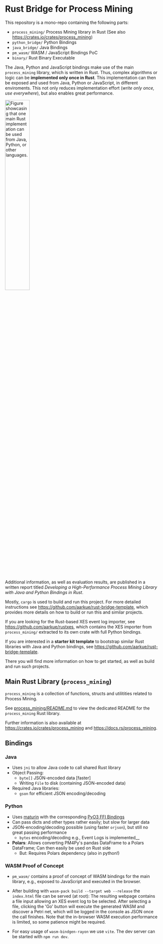 # Rust Bridge for Process Mining

This repository is a mono-repo containing the following parts:
- `process_mining/` Process Mining library in Rust (See also https://crates.io/crates/process_mining)
- `python_bridge/` Python Bindings
- `java_bridge/` Java Bindings
- `pm_wasm/` WASM / JavaScript Bindings PoC
- `binary/` Rust Binary Executable

The Java, Python and JavaScript bindings make use of the main `process_mining` library, which is written in Rust.
Thus, complex algorithms or logic can be __implemented only once in Rust__. This implementation can then be exposed and used from Java, Python or JavaScript, in different enviroments.
This not only reduces implementation effort (_write only once, use everywhere_), but also enables great performance.

<img width="40%" src="https://github.com/aarkue/rust-bridge-process-mining/assets/20766652/fab66ce3-2547-4527-af2d-b5a25b3ca446" alt="Figure showcasing that one main Rust implementation can be used from Java, Python, or other languages."/>
  
Additional information, as well as evaluation results, are published in a written report titled _Developing a High-Performance Process Mining Library with Java and Python Bindings in Rust_.

Mostly, `cargo` is used to build and run this project. For more detailed instructions see https://github.com/aarkue/rust-bridge-template, which provides more details on how to build or run this and similar projects.

If you are looking for the Rust-based XES event log importer, see https://github.com/aarkue/rustxes, which contains the XES importer from `process_mining/` extracted to its own crate with full Python bindings.

If you are interested in a __starter kit template__ to bootstrap similar Rust libraries with Java and Python bindings, see https://github.com/aarkue/rust-bridge-template.

There you will find more information on how to get started, as well as build and run such projects.

## Main Rust Library (`process_mining`)
`process_mining` is a collection of functions, structs and utilitities related to Process Mining.

See [process_mining/README.md](./process_mining/README.md) to view the dedicated README for the `process_mining` Rust library.

Further information is also available at https://crates.io/crates/process_mining and https://docs.rs/process_mining.

## Bindings
### Java
- Uses `jni` to allow Java code to call shared Rust library
- Object Passing:
  - `byte[]` JSON-encoded data [faster]
  - Writing `File` to disk (containing JSON-encoded data)
- Required Java libraries:
  - `gson` for efficient JSON encoding/decoding
  
### Python
- Uses [maturin](https://github.com/PyO3/maturin) with the corresponding [PyO3 FFI Bindings](https://github.com/PyO3/PyO3)
- Can pass dicts and other types rather easily; but slow for larger data
- JSON-encoding/decoding possible (using faster `orjson`), but still no great passing performance
  - `bytes` encoding/decoding e.g., Event Logs is implemented__
- __Polars__: Allows converting PM4Py's pandas DataFrame to a Polars DataFrame; Can then easily be used on Rust side
  - But: Requires Polars dependency (also in python!)


### WASM Proof of Concept
- `pm_wasm/` contains a proof of concept of WASM bindings for the main library, e.g., exposed to JavaScript and executed in the browser.
- After building with `wasm-pack build --target web --release` the `index.html` file can be served (at root): The resulting webpage contains a file input allowing an XES event log to be selected.
After selecting a file, clicking the 'Go' button will execute the generated WASM and discover a Petri net, which will be logged in the console as JSON once the call finishes. Note that the in-browser WASM execution performance is limited, so some patience might be required.  

- For easy usage of `wasm-bindgen-rayon` we use `vite`. The dev server can be started with `npm run dev`.
